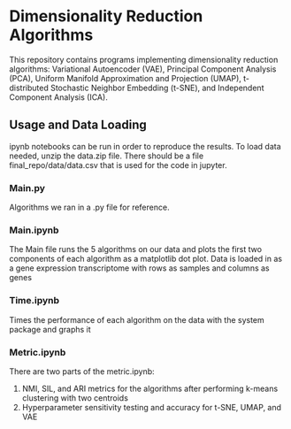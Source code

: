 # Dimensionality Reduction Algorithms

This repository contains programs implementing dimensionality reduction algorithms: Variational Autoencoder (VAE), Principal Component Analysis (PCA), Uniform Manifold Approximation and Projection (UMAP), t-distributed Stochastic Neighbor Embedding (t-SNE), and Independent Component Analysis (ICA).

## Usage and Data Loading

ipynb notebooks can be run in order to reproduce the results. To load data needed, unzip the data.zip file. There should be a file final_repo/data/data.csv 
that is used for the code in jupyter. 

### Main.py

Algorithms we ran in a .py file for reference. 

### Main.ipynb

The Main file runs the 5 algorithms on our data and plots the first two components of each algorithm as a matplotlib dot plot. 
Data is loaded in as a gene expression transcriptome with rows as samples and columns as genes

### Time.ipynb

Times the performance of each algorithm on the data with the system package and graphs it

### Metric.ipynb

There are two parts of the metric.ipynb:

1. NMI, SIL, and ARI metrics for the algorithms after performing k-means clustering with two centroids
2. Hyperparameter sensitivity testing and accuracy for t-SNE, UMAP, and VAE
